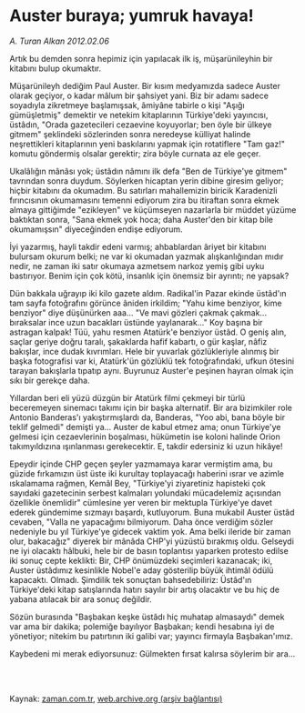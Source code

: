 # Auster buraya; yumruk havaya!

*A. Turan Alkan 2012.02.06*

<td class="columnist-detail">
<p>Artık bu demden sonra hepimiz için yapılacak ilk iş, müşarünileyhin bir kitabını bulup okumaktır.</p>
<p>
<div id="haberMetinDiv">
<p> Müşarünileyh dediğim Paul Auster. Bir kısım medyamızda sadece Auster olarak geçiyor, o kadar mâlum bir şahsiyet yani. Biz bir adamı sadece soyadıyla zikretmeye başlamışsak, âmiyâne tabirle o kişi "Aşığı gümüşletmiş" demektir ve netekim kitaplarının Türkiye'deki yayıncısı, üstâdın, "Orada gazetecileri cezaevine koyuyorlar; ben öyle bir ülkeye gitmem" şeklindeki sözlerinden sonra neredeyse külliyat halinde neşrettikleri kitaplarının yeni baskılarını yapmak için rotatiflere "Tam gaz!" komutu göndermiş olsalar gerektir; zira böyle curnata az ele geçer.
<p>Ukalâlığın mânâsı yok; üstâdın nâmını ilk defa "Ben de Türkiye'ye gitmem" tavrından sonra duydum. Söylerken hicaptan yerin dibine giresim geliyor; hiçbir kitabını da okumadım. Bu satırları mahallemizin biricik Karadenizli fırıncısının okumamasını temenni ediyorum zira bu itiraftan sonra ekmek almaya gittiğimde "ezikleyen" ve küçümseyen nazarlarla bir müddet yüzüme baktıktan sonra, "Sana ekmek yok hoca; daha Auster'den bir kitap bile okumamışsın" diyeceğinden endişe ediyorum.
<p>İyi yazarmış, hayli takdir edeni varmış; ahbablardan âriyet bir kitabını bulursam okurum belki; ne var ki okumadan yazmak alışkanlığından mıdır nedir, ne zaman iki satır okumaya azmetsem narkoz yemiş gibi uyku bastırıyor. Benim için çok kötü, insanlık için önemsiz bir ayrıntı; ne yapsak?
<p>Dün bakkala uğrayıp iki kilo gazete aldım. Radikal'in Pazar ekinde üstâd'ın tam sayfa fotoğrafını görünce âniden irkildim; "Yahu kime benziyor, kime benziyor" diye düşünürken aaa... "Ve mavi gözleri çakmak çakmak... bıraksalar ince uzun bacakları üstünde yaylanarak..." Koy başına bir astragan kalpak! Tüü, yahu resmen Atatürk'e benziyor üstâd. O geniş alın, saçlar geriye doğru taralı, şakaklarda hafif kabartı, o gür kaşlar, nâfiz bakışlar, ince dudak kıvrımları. Hele bir yuvarlak gözlükleriyle alınmış bir başka fotografisi var ki, Atatürk'ün gözlüklü tek fotoğrafındaki, ufkun ötesini tarayan bakışlarla tıpatıp aynı. Buyrunuz Auster'e peşinen hayran olmak için sıkı bir gerekçe daha.
<p>Yıllardan beri eli yüzü düzgün bir Atatürk filmi çekmeyi bir türlü beceremeyen sinemacı takımı için bir başka alternatif. Bir ara bizimkiler role Antonio Banderas'ı yakıştırmışlardı da, Banderas, "Yoo abi, bana böyle bir teklif gelmedi" demişti ya... Auster de kabul etmez ama; onun Türkiye'ye gelmesi için cezaevlerinin boşalması, hükümetin ise koloni halinde Orion takımyıldızına ışınlanması gerekecektir. E, takdir edersiniz ki uzun hikâye!
<p>Epeydir içinde CHP geçen şeyler yazmamaya karar vermiştim ama, bu güzide fırkamızın üst üste iki kurultay toplayacağı haberini ısrar ve azimle ıskalamama rağmen, Kemâl Bey, "Türkiye'yi ziyaretiniz hapisteki çok sayıdaki gazetecinin serbest kalmaları yolundaki mücadelemiz açısından özellikle önemlidir" cümlesine yer veren bir mektupla Türkiye'ye davet ederek gündemime sızmayı başardı, kutluyorum. Buna mukabil Auster üstâd cevaben, "Valla ne yapacağımı bilmiyorum. Daha önce verdiğim sözler nedeniyle bu yıl Türkiye'ye gidecek vaktim yok. Ama belki ileride bir zaman olur, bakacağız" diyerek bir mânâda CHP'yi yüzüstü bırakmış oldu. Gelseydi ne iyi olacaktı hâlbuki, hele bir de basın toplantısı yaparken protesto edilse iki sonuç cepte keklikti: Bir, CHP önümüzdeki seçimleri kazanacak; iki, Auster üstâdımız kesinlikle Nobel'e aday gösterilip büyük ihtimâl ödülü kapacaktı. Olmadı. Şimdilik tek sonuçtan bahsedebiliriz: Üstâd'ın Türkiye'deki kitap satışlarında hatırı sayılır bir artış olacaktır ve bu hiç de yabana atılacak bir ara sonuç değildir.
<p>Sözün burasında "Başbakan keşke üstâdı hiç muhatap almasaydı" demek var ama bir dakika; polemiğe bayılıyor Başbakan; kendi hesabına iyi de yönetiyor; nitekim bu patırtının iki galibi var; yayıncı firmayla Başbakan'ımız.
<p>Kaybedeni mi merak ediyorsunuz: Gülmekten fırsat kalırsa söylerim bir ara... </p></p></p></p></p></p></p></p></div>
</p>


<p><br>
		 </br></p></td>

Kaynak: [zaman.com.tr](http://zaman.com.tr/yazar.do?yazino=1240710), [web.archive.org (arşiv bağlantısı)](http://web.archive.org/web/20120214191021/http://zaman.com.tr:80/yazar.do?yazino=1240710)
